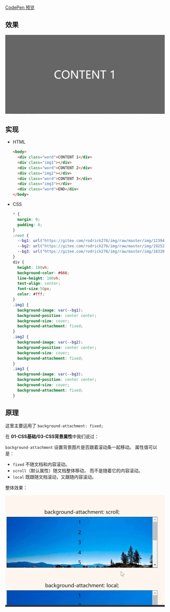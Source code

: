 [CodePen 预览](https://codepen.io/rodrick278/pen/KKgGLqX) 

## 效果

<img src="./pic/005-gdsc.gif">

## 实现

- HTML

  ```HTML
  <body>
    <div class="word">CONTENT 1</div>
    <div class="img1"></div>
    <div class="word">CONTENT 2</div>
    <div class="img2"></div>
    <div class="word">CONTENT 3</div>
    <div class="img3"></div>
    <div class="word">END</div>
  </body>
  ```

- CSS

  ```CSS
  * {
    margin: 0;
    padding: 0;
  }
  :root {
    --bg1: url("https://gitee.com/rodrick278/img/raw/master/img/123945-1496983185ad61.jpg");
    --bg2: url("https://gitee.com/rodrick278/img/raw/master/img/192524-153260432471a0.jpg");
    --bg3: url("https://gitee.com/rodrick278/img/raw/master/img/183201-1542018721c534.jpg");
  }
  div {
    height: 100vh;
    background-color: #666;
    line-height: 100vh;
    text-align: center;
    font-size:50px;
    color: #fff;
  }
  .img1 {
    background-image: var(--bg1);
    background-position: center center;
    background-size: cover;
    background-attachment: fixed;
  }
  .img2 {
    background-image: var(--bg2);
    background-position: center center;
    background-size: cover;
    background-attachment: fixed;
  }
  .img3 {
    background-image: var(--bg3);
    background-position: center center;
    background-size: cover;
    background-attachment: fixed;
  }
  ```

## 原理

这里主要运用了 `background-attachment: fixed;` 

在 **01-CSS基础/03-CSS背景属性**中我们说过：

`background-attachment` 设置背景图片是否跟着滚动条一起移动。 属性值可以是：

- `fixed` 不随文档和内容滚动。
- `scroll`（默认属性）随文档整体移动， 而不是随着它的内容滚动。
- `local` 既跟随文档滚动，又跟随内容滚动。

整体效果：

![](../01-CSS基础/pic/03-03.gif)

 

